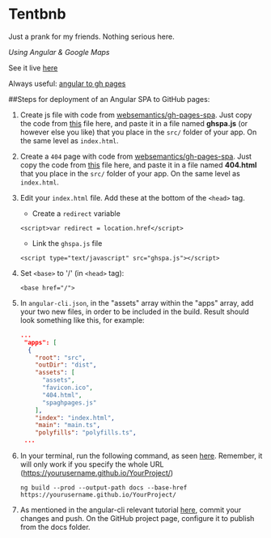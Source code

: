 # Tentbnb

Just a prank for my friends. Nothing serious here.

*Using Angular & Google Maps*

See it live [here](https://psyber,city/TentBnB/)

Always useful:
[angular to gh pages](https://github.com/angular/angular-cli/wiki/stories-github-pages)

##Steps for deployment of an Angular SPA to GitHub pages:

1. Create js file with code from [websemantics/gh-pages-spa](https://github.com/websemantics/gh-pages-spa). 
Just copy the code from [this](https://github.com/websemantics/gh-pages-spa/blob/master/ghspa.js) file here, and
paste it in a file named **ghspa.js** (or however else you like) that you place in the `src/` folder of your app. On the same level as
`index.html`.

2. Create a `404` page with code from [websemantics/gh-pages-spa](https://github.com/websemantics/gh-pages-spa). 
Just copy the code from [this](https://github.com/websemantics/gh-pages-spa/blob/master/404.html) file here, and
paste it in a file named **404.html** that you place in the `src/` folder of your app. On the same level as
`index.html`.

3. Edit your `index.html` file. Add these at the bottom of the `<head>` tag.
   * Create a `redirect` variable
   ```angular2html
   <script>var redirect = location.href</script>
   ```
   * Link the `ghspa.js` file
   ```angular2html
   <script type="text/javascript" src="ghspa.js"></script>
   ```
4. Set `<base>` to '/' (in `<head>` tag):
   ```angular2html
   <base href="/">
   ```
5. In `angular-cli.json`, in the "assets" array within the "apps" array, add
your two new files, in order to be included in the build. Result should look something
like this, for example:
   ```json
   ...
    "apps": [
     {
       "root": "src",
       "outDir": "dist",
       "assets": [
         "assets",
         "favicon.ico",
         "404.html",
         "spaghpages.js"
       ],
       "index": "index.html",
       "main": "main.ts",
       "polyfills": "polyfills.ts",
    ...
   ```
6. In your terminal, run the following command, as seen [here](https://github.com/angular/angular-cli/wiki/stories-github-pages). Remember,
it will only work if you specify the whole URL (https://yourusername.github.io/YourProject/)
   ```
   ng build --prod --output-path docs --base-href https://yourusername.github.io/YourProject/
   ```
7. As mentioned in the angular-cli relevant tutorial [here](https://github.com/angular/angular-cli/wiki/stories-github-pages), 
commit your changes and push. 
On the GitHub project page, configure it to publish from the docs folder.
